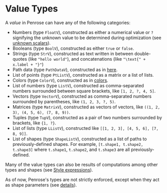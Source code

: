 # Value Types

A _value_ in Penrose can have any of the following categories:

- Numbers (type `FloatV`), constructed as either a numerical value or `?` signifying the unknown value to be determined during optimization (see [unknown scalars](./expressions.md#unknown-scalar)).
- Booleans (type `BoolV`), constructed as either `true` or `false`.
- Strings (type `StrV`), constructed as text written in between double-quotes (like `"hello world"`), and concatenations (like `"\text{" + x.label + "}"`)
- Path data (type `PathDataV`), constructed as in [here](shapes/path#defining-an-svg-path-using-d).
- List of points (type `PtListV`), constructed as a matrix or a list of lists.
- Colors (type `ColorV`), constructed as in [colors](./expressions.md#colors).
- List of numbers (type `ListV`), constructed as comma-separated numbers surrounded between square brackets, like `[1, 2, ?, 4, 5]`.
- Vectors (type `VectorV`), constructed as comma-separated numbers surrounded by parentheses, like `(1, 2, 3, ?, 5)`.
- Matrices (type `MatrixV`), constructed as vectors of vectors, like `((1, 2, 3), (4, 5, 6), (7, 8, 9))`.
- Tuples (type `TupV`), constructed as a pair of two numbers surrounded by brackets, like `{1, ?}`.
- List of lists (type `LListV`), constructed like `[[1, 2, 3], [4, 5, 6], [7, 8, 9]]`.
- List of shapes (type `ShapeListV`), constructed as a list of paths to previously-defined shapes. For example, `[t.shape1, t.shape2, t.shape3]` where `t.shape1`, `t.shape2`, and `t.shape3` are all previously-defined.

Many of the value types can also be results of computations among other types and shapes (see [Style expressions](./expressions.md)).

As of now, Penrose's types are not strictly enforced, except when they act as shape parameters (see [details](shapes-overview#strict-typing-on-shape-parameters)).
